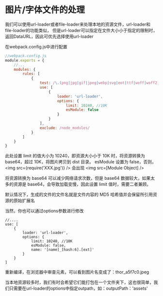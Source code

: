 # 图片/字体文件的处理
我们可以使用url-loader或者file-loader来处理本地的资源文件，url-loader和file-loader的功能类似，
但是url-loader可以指定在文件大小小于指定的限制时，返回DataURL，因此可优先选择使用url-loader

在webpack.config.js中进行配置

```js
//webpack.config.js
module.exports = {
    //...
    modules: {
        rules: [
            {
                test: /\.(png|jpg|gif|jpeg|webp|svg|eot|ttf|woff|woff2)$/,
                use: [
                    {
                        loader: 'url-loader',
                        options: {
                            limit: 10240, //10K
                            esModule: false 
                        }
                    }
                ],
                exclude: /node_modules/
            }
        ]
    }
}
```
此处设置 limit 的值大小为 10240，即资源大小小于 10K 时，将资源转换为 base64，超过 10K，将图片拷贝到 dist 目录。
esModule 设置为 false，否则，<img src={require('XXX.jpg')} /> 会出现 <img src=[Module Object] />

将资源转换为 base64 可以减少网络请求次数，但是 base64 数据较大，如果太多的资源是 base64，会导致加载变慢，因此设置 limit 值时，需要二者兼顾。

默认情况下，生成的文件的文件名就是文件内容的 MD5 哈希值并会保留所引用资源的原始扩展名

当然，你也可以通过options参数进行修改
```
//....
use: [
    {
        loader: 'url-loader',
        options: {
            limit: 10240, //10K
            esModule: false,
            name: '[name]_[hash:6].[ext]'
        }
    }
]
```

重新编译，在浏览器中审查元素，可以看到图片名变成了：thor_a5f7c0.jpeg

当本地资源较多时，我们有时会希望它们能打包在一个文件夹下，这也很简单，我们只需要在url-loader的options中指定outpath，如：outputPath：'assets'
